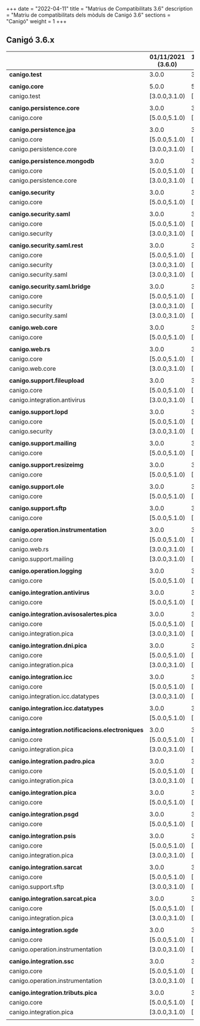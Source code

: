 +++
date        = "2022-04-11"
title       = "Matrius de Compatibilitats 3.6"
description = "Matriu de compatibilitats dels mòduls de Canigó 3.6"
sections    = "Canigó"
weight      = 1
+++

## Canigó 3.6.x

|                                                   		| 01/11/2021 (3.6.0)		| 13/12/2021 (3.6.1)		| 17/12/2021 (3.6.2)		| 27/12/2021 (3.6.3)		| 11/04/2022 (3.6.4)		|
|---------------------------------------------------		|------------------			|------------------			|------------------			|------------------			|------------------			|
| **canigo.test**                                   		| 3.0.0         			| 3.0.1         			| 3.0.2         			| 3.0.3         			| 3.0.4         		    |
|                                                   		|               			|               			|               			|               			|              			    |
| **canigo.core**                                   		| 5.0.0         			| 5.0.1         			| 5.0.2         			| 5.0.3         			| 5.0.4         			|
| canigo.test                                       		| [3.0.0,3.1.0)  			| [3.0.0,3.1.0)  			| [3.0.0,3.1.0)  			| [3.0.0,3.1.0)  			| [3.0.0,3.1.0)  			|
|                                                   		|               			|               			|               			|               			|               			|
| **canigo.persistence.core**                        		| 3.0.0          			| 3.0.1          			| 3.0.2          			| 3.0.3          			| 3.0.4          			|
| canigo.core                                       		| [5.0.0,5.1.0)  			| [5.0.0,5.1.0)  			| [5.0.0,5.1.0)  			| [5.0.0,5.1.0)  			| [5.0.0,5.1.0)  			|
|                                                   		|               			|               			|               			|               			|               			|
| **canigo.persistence.jpa**                         		| 3.0.0         			| 3.0.1         			| 3.0.2         			| 3.0.3         			| 3.0.4         			|
| canigo.core                                       		| [5.0.0,5.1.0)  			| [5.0.0,5.1.0)  			| [5.0.0,5.1.0)  			| [5.0.0,5.1.0)  			| [5.0.0,5.1.0)  			|
| canigo.persistence.core                           		| [3.0.0,3.1.0)  			| [3.0.0,3.1.0)  			| [3.0.0,3.1.0)  			| [3.0.0,3.1.0)  			| [3.0.0,3.1.0)  			|
|                                                   		|               			|               			|               			|               			|               			|
| **canigo.persistence.mongodb**                     		| 3.0.0          			| 3.0.1          			| 3.0.2          			| 3.0.3               		| 3.0.4               		|
| canigo.core                                       		| [5.0.0,5.1.0)  			| [5.0.0,5.1.0)  			| [5.0.0,5.1.0)  			| [5.0.0,5.1.0)  			| [5.0.0,5.1.0)  			|
| canigo.persistence.core                           		| [3.0.0,3.1.0)  			| [3.0.0,3.1.0)  			| [3.0.0,3.1.0)  			| [3.0.0,3.1.0)  			| [3.0.0,3.1.0)  			|
|                                                   		|               			|               			|               			|               			|               			|
| **canigo.security**                                		| 3.0.0         			| 3.0.1         			| 3.0.2         			| 3.0.3         			| 3.0.4         			|
| canigo.core                                       		| [5.0.0,5.1.0)  			| [5.0.0,5.1.0)  			| [5.0.0,5.1.0)  			| [5.0.0,5.1.0)  			| [5.0.0,5.1.0)  			|
|                                                   		|               			|               			|               			|               			|               			|
| **canigo.security.saml**                           		| 3.0.0         			| 3.0.1         			| 3.0.2         			| 3.0.3         			| 3.0.4         			|
| canigo.core                                       		| [5.0.0,5.1.0)  			| [5.0.0,5.1.0)  			| [5.0.0,5.1.0)  			| [5.0.0,5.1.0)  			| [5.0.0,5.1.0)  			|
| canigo.security                                   		| [3.0.0,3.1.0) 			| [3.0.0,3.1.0) 			| [3.0.0,3.1.0) 			| [3.0.0,3.1.0) 			| [3.0.0,3.1.0) 			|
|                                                   		|               			|               			|               			|               			|               			|
| **canigo.security.saml.rest**                      		| 3.0.0          			| 3.0.1          			| 3.0.2          			| 3.0.3          			| 3.0.4          			|
| canigo.core                                       		| [5.0.0,5.1.0)  			| [5.0.0,5.1.0)  			| [5.0.0,5.1.0)  			| [5.0.0,5.1.0)  			| [5.0.0,5.1.0)  			|
| canigo.security                                   		| [3.0.0,3.1.0) 			| [3.0.0,3.1.0) 			| [3.0.0,3.1.0) 			| [3.0.0,3.1.0)   			| [3.0.0,3.1.0)  			|
| canigo.security.saml                               		| [3.0.0,3.1.0) 			| [3.0.0,3.1.0) 			| [3.0.0,3.1.0) 			| [3.0.0,3.1.0) 			| [3.0.0,3.1.0) 			|
|                                                   		|               			|               			|               			|               			|               			|
| **canigo.security.saml.bridge**                    		| 3.0.0          			| 3.0.1          			| 3.0.2          			| 3.0.3          			| 3.0.4          			|
| canigo.core                                       		| [5.0.0,5.1.0)  			| [5.0.0,5.1.0)  			| [5.0.0,5.1.0)  			| [5.0.0,5.1.0)  			| [5.0.0,5.1.0)  			|
| canigo.security                                   		| [3.0.0,3.1.0) 			| [3.0.0,3.1.0) 			| [3.0.0,3.1.0) 			| [3.0.0,3.1.0) 			| [3.0.0,3.1.0) 			|
| canigo.security.saml                               		| [3.0.0,3.1.0) 			| [3.0.0,3.1.0) 			| [3.0.0,3.1.0) 			| [3.0.0,3.1.0) 			| [3.0.0,3.1.0) 			|
|                                                   		|               			|               			|               			|               			|               			|
| **canigo.web.core**                                		| 3.0.0         			| 3.0.1         			| 3.0.2         			| 3.0.3         			| 3.0.4         			|
| canigo.core                                       		| [5.0.0,5.1.0)  			| [5.0.0,5.1.0)  			| [5.0.0,5.1.0)  			| [5.0.0,5.1.0)  			| [5.0.0,5.1.0)  			|
|                                                   		|               			|               			|               			|               			|               			|
| **canigo.web.rs**                                  		| 3.0.0         			| 3.0.1         			| 3.0.2         			| 3.0.3         			| 3.0.4         			|
| canigo.core                                       		| [5.0.0,5.1.0)  			| [5.0.0,5.1.0)  			| [5.0.0,5.1.0)  			| [5.0.0,5.1.0)  			| [5.0.0,5.1.0)  			|
| canigo.web.core                                   		| [3.0.0,3.1.0) 			| [3.0.0,3.1.0) 			| [3.0.0,3.1.0) 			| [3.0.0,3.1.0) 			| [3.0.0,3.1.0) 			|
|                                                   		|               			|               			|               			|               			|               			|
| **canigo.support.fileupload**                      		| 3.0.0         			| 3.0.1         			| 3.0.2         			| 3.0.3         			| 3.0.4         			|
| canigo.core                                       		| [5.0.0,5.1.0)  			| [5.0.0,5.1.0)  			| [5.0.0,5.1.0)  			| [5.0.0,5.1.0)  			| [5.0.0,5.1.0)  			|
| canigo.integration.antivirus                      		| [3.0.0,3.1.0) 			| [3.0.0,3.1.0) 			| [3.0.0,3.1.0) 			| [3.0.0,3.1.0) 			| [3.0.0,3.1.0) 			|
|                                                   		|               			|               			|               			|               			|               			|
| **canigo.support.lopd**                            		| 3.0.0         			| 3.0.1         			| 3.0.2         			| 3.0.3         			| 3.0.4         			|
| canigo.core                                       		| [5.0.0,5.1.0)  			| [5.0.0,5.1.0)  			| [5.0.0,5.1.0)  			| [5.0.0,5.1.0)  			| [5.0.0,5.1.0)  			|
| canigo.security                                   		| [3.0.0,3.1.0) 			| [3.0.0,3.1.0) 			| [3.0.0,3.1.0) 			| [3.0.0,3.1.0) 			| [3.0.0,3.1.0) 			|
|                                                   		|               			|               			|               			|               			|               			|
| **canigo.support.mailing**                         		| 3.0.0         			| 3.0.1         			| 3.0.2         			| 3.0.3         			| 3.0.4         			|
| canigo.core                                       		| [5.0.0,5.1.0)  			| [5.0.0,5.1.0)  			| [5.0.0,5.1.0)  			| [5.0.0,5.1.0)  			| [5.0.0,5.1.0)  			|
|                                                   		|               			|               			|               			|               			|               			|
| **canigo.support.resizeimg**                         	| 3.0.0         			| 3.0.1         			| 3.0.2         			| 3.0.3         			| 3.0.4         			|
| canigo.core                                       		| [5.0.0,5.1.0)  			| [5.0.0,5.1.0)  			| [5.0.0,5.1.0)  			| [5.0.0,5.1.0)  			| [5.0.0,5.1.0)  			|
|                                                   		|               			|               			|               			|               			|               			|
| **canigo.support.ole**                             		| 3.0.0         			| 3.0.1         			| 3.0.2         			| 3.0.3         			| 3.0.4         			|
| canigo.core                                       		| [5.0.0,5.1.0)  			| [5.0.0,5.1.0)  			| [5.0.0,5.1.0)  			| [5.0.0,5.1.0)  			| [5.0.0,5.1.0)  			|
|                                                   		|               			|               			|               			|               			|               			|
| **canigo.support.sftp**                            		| 3.0.0         			| 3.0.1         			| 3.0.2         			| 3.0.3         			| 3.0.4         			|
| canigo.core                                       		| [5.0.0,5.1.0)  			| [5.0.0,5.1.0)  			| [5.0.0,5.1.0)  			| [5.0.0,5.1.0)  			| [5.0.0,5.1.0)  			|
|                                                   		|               			|               			|               			|               			|               			|
| **canigo.operation.instrumentation**               		| 3.0.0         			| 3.0.1         			| 3.0.2         			| 3.0.3         			| 3.0.4         			|
| canigo.core                                       		| [5.0.0,5.1.0)  			| [5.0.0,5.1.0)  			| [5.0.0,5.1.0)  			| [5.0.0,5.1.0)  			| [5.0.0,5.1.0)  			|
| canigo.web.rs                                   			| [3.0.0,3.1.0) 			| [3.0.0,3.1.0) 			| [3.0.0,3.1.0) 			| [3.0.0,3.1.0) 			| [3.0.0,3.1.0) 			|
| canigo.support.mailing                           		| [3.0.0,3.1.0) 			| [3.0.0,3.1.0) 			| [3.0.0,3.1.0) 			| [3.0.0,3.1.0) 			| [3.0.0,3.1.0) 			|
|                                                   		|               			|               			|               			|               			|               			|
| **canigo.operation.logging**                       		| 3.0.0         			| 3.0.1         			| 3.0.2         			| 3.0.3         			| 3.0.4         			|
| canigo.core                                       		| [5.0.0,5.1.0)  			| [5.0.0,5.1.0)  			| [5.0.0,5.1.0)  			| [5.0.0,5.1.0)  			| [5.0.0,5.1.0)  			|
|                                                   		|               			|               			|               			|               			|               			|
| **canigo.integration.antivirus**                   		| 3.0.0         			| 3.0.1         			| 3.0.2         			| 3.0.3         			| 3.0.4         			|
| canigo.core                                       		| [5.0.0,5.1.0)  			| [5.0.0,5.1.0)  			| [5.0.0,5.1.0)  			| [5.0.0,5.1.0)  			| [5.0.0,5.1.0)  			|
|                                                   		|               			|               			|               			|               			|               			|
| **canigo.integration.avisosalertes.pica**          		| 3.0.0         			| 3.0.1         			| 3.0.2         			| 3.0.3         			| 3.0.4         			|
| canigo.core                                       		| [5.0.0,5.1.0)  			| [5.0.0,5.1.0)  			| [5.0.0,5.1.0)  			| [5.0.0,5.1.0)  			| [5.0.0,5.1.0)  			|
| canigo.integration.pica                           		| [3.0.0,3.1.0) 			| [3.0.0,3.1.0) 			| [3.0.0,3.1.0) 			| [3.0.0,3.1.0) 			| [3.0.0,3.1.0) 			|
|                                                   		|               			|               			|               			|               			|               			|
| **canigo.integration.dni.pica**                    		| 3.0.0         			| 3.0.1         			| 3.0.2         			| 3.0.3         			| 3.0.4         			|
| canigo.core                                       		| [5.0.0,5.1.0)  			| [5.0.0,5.1.0)  			| [5.0.0,5.1.0)  			| [5.0.0,5.1.0)  			| [5.0.0,5.1.0)  			|
| canigo.integration.pica                           		| [3.0.0,3.1.0) 			| [3.0.0,3.1.0) 			| [3.0.0,3.1.0) 			| [3.0.0,3.1.0) 			| [3.0.0,3.1.0) 			|
|                                                   		|               			|               			|               			|               			|               			|
| **canigo.integration.icc**                         		| 3.0.0         			| 3.0.1         			| 3.0.2         			| 3.0.3         			| 3.0.4         			|
| canigo.core                                       		| [5.0.0,5.1.0)  			| [5.0.0,5.1.0)  			| [5.0.0,5.1.0)  			| [5.0.0,5.1.0)  			| [5.0.0,5.1.0)  			|
| canigo.integration.icc.datatypes                  		| [3.0.0,3.1.0)  			| [3.0.0,3.1.0)  			| [3.0.0,3.1.0)  			| [3.0.0,3.1.0)  			| [3.0.0,3.1.0)  			|
|                                                   		|               			|               			|               			|               			|               			|
| **canigo.integration.icc.datatypes**               		| 3.0.0         			| 3.0.1         			| 3.0.2         			| 3.0.3         			| 3.0.4         			|
| canigo.core                                       		| [5.0.0,5.1.0)  			| [5.0.0,5.1.0)  			| [5.0.0,5.1.0)  			| [5.0.0,5.1.0)  			| [5.0.0,5.1.0)  			|
|                                                   		|               			|               			|               			|               			|               			|
| **canigo.integration.notificacions.electroniques** 		| 3.0.0         			| 3.0.1         			| 3.0.2         			| 3.0.3         			| 3.0.4         			|
| canigo.core                                       		| [5.0.0,5.1.0)  			| [5.0.0,5.1.0)  			| [5.0.0,5.1.0)  			| [5.0.0,5.1.0)  			| [5.0.0,5.1.0)  			|
| canigo.integration.pica                           		| [3.0.0,3.1.0) 			| [3.0.0,3.1.0) 			| [3.0.0,3.1.0) 			| [3.0.0,3.1.0) 			| [3.0.0,3.1.0) 			|
|                                                   		|               			|               			|               			|               			|               			|
| **canigo.integration.padro.pica**                  		| 3.0.0         			| 3.0.1         			| 3.0.2         			| 3.0.3         			| 3.0.4         			|
| canigo.core                                       		| [5.0.0,5.1.0)  			| [5.0.0,5.1.0)  			| [5.0.0,5.1.0)  			| [5.0.0,5.1.0)  			| [5.0.0,5.1.0)  			|
| canigo.integration.pica                           		| [3.0.0,3.1.0) 			| [3.0.0,3.1.0) 			| [3.0.0,3.1.0) 			| [3.0.0,3.1.0) 			| [3.0.0,3.1.0) 			|
|                                                   		|               			|               			|               			|               			|               			|
| **canigo.integration.pica**                        		| 3.0.0         			| 3.0.1         			| 3.0.2         			| 3.0.3         			| 3.0.4         			|
| canigo.core                                       		| [5.0.0,5.1.0)  			| [5.0.0,5.1.0)  			| [5.0.0,5.1.0)  			| [5.0.0,5.1.0)  			| [5.0.0,5.1.0)  			|
|                                                   		|               			|               			|               			|               			|               			|
| **canigo.integration.psgd**                        		| 3.0.0         			| 3.0.1         			| 3.0.2         			| 3.0.3         			| 3.0.4         			|
| canigo.core                                       		| [5.0.0,5.1.0)  			| [5.0.0,5.1.0)  			| [5.0.0,5.1.0)  			| [5.0.0,5.1.0)  			| [5.0.0,5.1.0)  			|
|                                                   		|               			|               			|               			|               			|               			|
| **canigo.integration.psis**                        		| 3.0.0         			| 3.0.1         			| 3.0.2         			| 3.0.3         			| 3.0.4         			|
| canigo.core                                       		| [5.0.0,5.1.0)  			| [5.0.0,5.1.0)  			| [5.0.0,5.1.0)  			| [5.0.0,5.1.0)  			| [5.0.0,5.1.0)  			|
| canigo.integration.pica                           		| [3.0.0,3.1.0) 			| [3.0.0,3.1.0) 			| [3.0.0,3.1.0) 			| [3.0.0,3.1.0) 			| [3.0.0,3.1.0) 			|
|                                                   		|               			|               			|               			|               			|               			|
| **canigo.integration.sarcat**                      		| 3.0.0         			| 3.0.1         			| 3.0.2         			| 3.0.3         			| 3.0.4         			|
| canigo.core                                       		| [5.0.0,5.1.0)  			| [5.0.0,5.1.0)  			| [5.0.0,5.1.0)  			| [5.0.0,5.1.0)  			| [5.0.0,5.1.0)  			|
| canigo.support.sftp                               		| [3.0.0,3.1.0) 			| [3.0.0,3.1.0) 			| [3.0.0,3.1.0) 			| [3.0.0,3.1.0) 			| [3.0.0,3.1.0) 			|
|                                                   		|               			|               			|               			|               			|               			|
| **canigo.integration.sarcat.pica**                 		| 3.0.0         			| 3.0.1         			| 3.0.2         			| 3.0.3         			| 3.0.4         			|
| canigo.core                                       		| [5.0.0,5.1.0)  			| [5.0.0,5.1.0)  			| [5.0.0,5.1.0)  			| [5.0.0,5.1.0)  			| [5.0.0,5.1.0)  			|
| canigo.integration.pica                           		| [3.0.0,3.1.0) 			| [3.0.0,3.1.0) 			| [3.0.0,3.1.0) 			| [3.0.0,3.1.0) 			| [3.0.0,3.1.0) 			|
|                                                   		|               			|               			|               			|               			|               			|
| **canigo.integration.sgde**                        		| 3.0.0         			| 3.0.1         			| 3.0.2         			| 3.0.3         			| 3.0.4         			|
| canigo.core                                       		| [5.0.0,5.1.0)  			| [5.0.0,5.1.0)  			| [5.0.0,5.1.0)  			| [5.0.0,5.1.0)  			| [5.0.0,5.1.0)  			|
| canigo.operation.instrumentation                  		| [3.0.0,3.1.0) 			| [3.0.0,3.1.0) 			| [3.0.0,3.1.0) 			| [3.0.0,3.1.0) 			| [3.0.0,3.1.0) 			|
|                                                   		|               			|               			|               			|               			|               			|
| **canigo.integration.ssc**                         		| 3.0.0         			| 3.0.1         			| 3.0.2         			| 3.0.3         			| 3.0.4         			|
| canigo.core                                       		| [5.0.0,5.1.0)  			| [5.0.0,5.1.0)  			| [5.0.0,5.1.0)  			| [5.0.0,5.1.0)  			| [5.0.0,5.1.0)  			|
| canigo.operation.instrumentation                  		| [3.0.0,3.1.0) 			| [3.0.0,3.1.0) 			| [3.0.0,3.1.0) 			| [3.0.0,3.1.0) 			| [3.0.0,3.1.0) 			|
|                                                   		|               			|               			|               			|               			|               			|
| **canigo.integration.tributs.pica**                		| 3.0.0         			| 3.0.1         			| 3.0.2         			| 3.0.3         			| 3.0.4         			|
| canigo.core                                       		| [5.0.0,5.1.0)  			| [5.0.0,5.1.0)  			| [5.0.0,5.1.0)  			| [5.0.0,5.1.0)  			| [5.0.0,5.1.0)  			|
| canigo.integration.pica                           		| [3.0.0,3.1.0) 			| [3.0.0,3.1.0) 			| [3.0.0,3.1.0) 			| [3.0.0,3.1.0) 			| [3.0.0,3.1.0) 			|
|                                                   		|               			|               			|               			|               			|               			|
